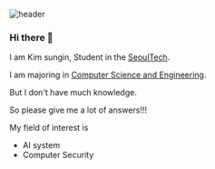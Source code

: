 ![header](https://cdn.pixabay.com/photo/2022/03/08/18/30/bird-7056310_1280.png)

### Hi there 👋

I am Kim sungin, Student in the [SeoulTech](https://www.seoultech.ac.kr/).

I am majoring in [Computer Science and Engineering](https://computer.seoultech.ac.kr/).

But I don't have much knowledge.

So please give me a lot of answers!!!


My field of interest is
- AI system
- Computer Security
